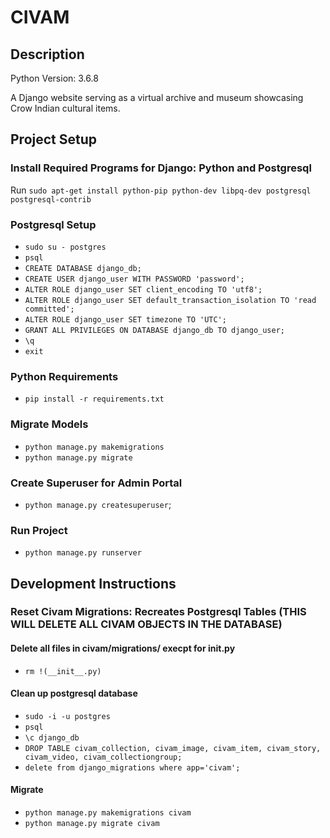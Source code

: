 # CIVAM
## Description
Python Version: 3.6.8

A Django website serving as a virtual archive and museum showcasing Crow Indian cultural items.

## Project Setup
### Install Required Programs for Django: Python and Postgresql
Run `sudo apt-get install python-pip python-dev libpq-dev postgresql postgresql-contrib`

### Postgresql Setup
* `sudo su - postgres`
* `psql`
* `CREATE DATABASE django_db;`
* `CREATE USER django_user WITH PASSWORD 'password';`
* `ALTER ROLE django_user SET client_encoding TO 'utf8';`
* `ALTER ROLE django_user SET default_transaction_isolation TO 'read committed';`
* `ALTER ROLE django_user SET timezone TO 'UTC';`
* `GRANT ALL PRIVILEGES ON DATABASE django_db TO django_user;`
* `\q`
* `exit`

### Python Requirements
* `pip install -r requirements.txt`

### Migrate Models
* `python manage.py makemigrations`
* `python manage.py migrate`

### Create Superuser for Admin Portal
* `python manage.py createsuperuser`;

### Run Project
* `python manage.py runserver`

## Development Instructions
### Reset Civam Migrations: Recreates Postgresql Tables (THIS WILL DELETE ALL CIVAM OBJECTS IN THE DATABASE)
#### Delete all files in civam/migrations/ execpt for __init__.py
* `rm !(__init__.py)`

#### Clean up postgresql database
* `sudo -i -u postgres`
* `psql`
* `\c django_db`
* `DROP TABLE civam_collection, civam_image, civam_item, civam_story, civam_video, civam_collectiongroup;`
* `delete from django_migrations where app='civam';`

#### Migrate
* `python manage.py makemigrations civam`
* `python manage.py migrate civam`


